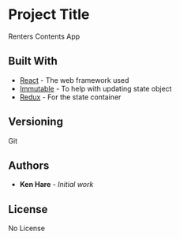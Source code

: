 # Project Title

Renters Contents App

## Built With

- [React](https://reactjs.org) - The web framework used
- [Immutable](https://immutable-js.github.io/immutable-js/docs/#/) - To help with updating state object
- [Redux](https://redux.js.org) - For the state container

## Versioning

Git

## Authors

- **Ken Hare** - _Initial work_

## License

No License
